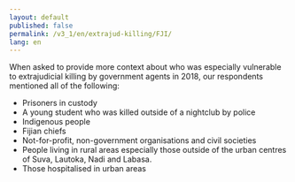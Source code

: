 ```yaml
---
layout: default
published: false
permalink: /v3_1/en/extrajud-killing/FJI/
lang: en
---
```


When asked to provide more context about who was especially vulnerable to extrajudicial killing by government agents in 2018, our respondents mentioned all of the following:
-	Prisoners in custody
-	A young student who was killed outside of a nightclub by police
-	Indigenous people
-	Fijian chiefs
-	Not-for-profit, non-government organisations and civil societies
-	People living in rural areas especially those outside of the urban centres of Suva, Lautoka, Nadi and Labasa.
-	Those hospitalised in urban areas

